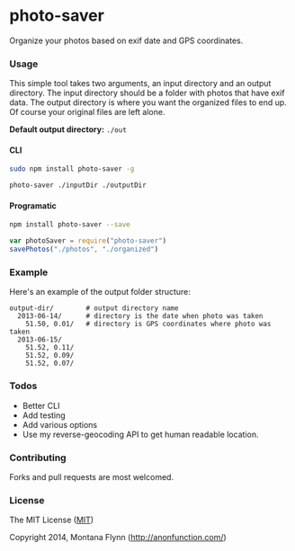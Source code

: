 # photo-saver

Organize your photos based on exif date and GPS coordinates. 

### Usage

This simple tool takes two arguments, an input directory and an output directory. The input directory should be a folder with photos that have exif data. The output directory is where you want the organized files to end up. Of course your original files are left alone.

**Default output directory:** `./out`

#### CLI

```sh
sudo npm install photo-saver -g
```

```sh
photo-saver ./inputDir ./outputDir
```

#### Programatic

```sh
npm install photo-saver --save
```

```js
var photoSaver = require("photo-saver")
savePhotos("./photos", "./organized")
```

### Example

Here's an example of the output folder structure:

```
output-dir/        # output directory name
  2013-06-14/      # directory is the date when photo was taken
    51.50, 0.01/   # directory is GPS coordinates where photo was taken
  2013-06-15/
    51.52, 0.11/
    51.52, 0.09/
    51.52, 0.07/
```

### Todos

- Better CLI
- Add testing
- Add various options
- Use my reverse-geocoding API to get human readable location.

### Contributing

Forks and pull requests are most welcomed.

### License

The MIT License ([MIT](https://gist.githubusercontent.com/montanaflynn/4ce7e31acb71bf9526bc/raw/e4d28fca74188244911ba6befc7a7c039be2ddbd/2014))

Copyright 2014, Montana Flynn (http://anonfunction.com/)